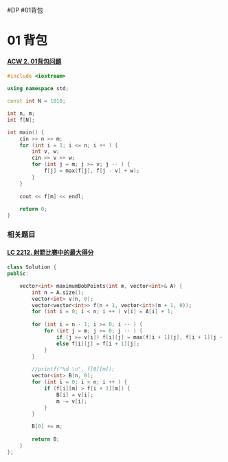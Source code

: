 #DP #01背包
# 01 背包
#### [ACW 2. 01背包问题](https://www.acwing.com/activity/content/problem/content/997/)
~~~c++
#include <iostream>

using namespace std; 

const int N = 1010; 

int n, m; 
int f[N]; 

int main() {
    cin >> n >> m; 
    for (int i = 1; i <= n; i ++ ) {
        int v, w; 
        cin >> v >> w; 
        for (int j = m; j >= v; j -- ) {
            f[j] = max(f[j], f[j - v] + w); 
        }
    }
    
    cout << f[m] << endl; 
    
    return 0; 
}
~~~
### 相关题目
#### [LC 2212. 射箭比赛中的最大得分](https://leetcode-cn.com/problems/maximum-points-in-an-archery-competition/)
~~~c++
class Solution {
public:

    vector<int> maximumBobPoints(int m, vector<int>& A) {
        int n = A.size(); 
        vector<int> v(n, 0); 
        vector<vector<int>> f(n + 1, vector<int>(m + 1, 0)); 
        for (int i = 0; i < n; i ++ ) v[i] = A[i] + 1;
        
        for (int i = n - 1; i >= 0; i -- ) {
            for (int j = m; j >= 0; j -- ) {
                if (j >= v[i]) f[i][j] = max(f[i + 1][j], f[i + 1][j - v[i]] + i);
                else f[i][j] = f[i + 1][j]; 
            }
        }
        
        //printf("%d \n", f[0][m]); 
        vector<int> B(n, 0); 
        for (int i = 0; i < n; i ++ ) {
            if (f[i][m] > f[i + 1][m]) {
                B[i] = v[i];
                m -= v[i];
            }
        }

        B[0] += m; 
        
        return B;
    }
};
~~~

